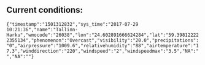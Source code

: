 ## Current conditions: 
 ``` {"timestamp":"1501312832","sys_time":"2017-07-29 10:21:36","name":"Tallinn-Harku","wmocode":"26038","lon":"24.602891666624284","lat":"59.398122222355134","phenomenon":"Overcast","visibility":"20.0","precipitations":"0","airpressure":"1009.6","relativehumidity":"88","airtemperature":"17.3","winddirection":"220","windspeed":"2","windspeedmax":"3.5","NA":"","NA":""} ```
